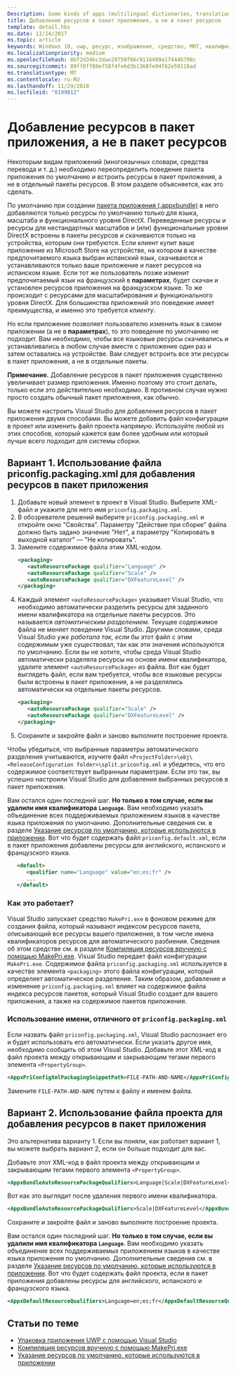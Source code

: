 ```yaml
---
Description: Some kinds of apps (multilingual dictionaries, translation tools, etc.) need to override the default behavior of an app bundle, and build resources into the app package instead of having them in separate resource packages. This topic explains how to do that.
title: Добавление ресурсов в пакет приложения, а не в пакет ресурсов
template: detail.hbs
ms.date: 11/14/2017
ms.topic: article
keywords: Windows 10, uwp, ресурс, изображение, средство, MRT, квалификатор
ms.localizationpriority: medium
ms.openlocfilehash: 8bf2d34bc3dae20750f66c9116499a17444b798c
ms.sourcegitcommit: 89ff8ff88ef58f4fe6d3b1368fe94f62e59118ad
ms.translationtype: MT
ms.contentlocale: ru-RU
ms.lasthandoff: 11/29/2018
ms.locfileid: "8199812"
---
```

# <a name="build-resources-into-your-app-package-instead-of-into-a-resource-pack"></a>Добавление ресурсов в пакет приложения, а не в пакет ресурсов

Некоторым видам приложений (многоязычных словари, средства перевода и т. д.) необходимо переопределить поведение пакета приложения по умолчанию и встроить ресурсы в пакет приложения, а не в отдельный пакеты ресурсов. В этом разделе объясняется, как это сделать.

По умолчанию при создании [пакета приложения (.appxbundle)](../packaging/packaging-uwp-apps.md) в него добавляются только ресурсы по умолчанию только для языка, масштаба и функционального уровня DirectX. Переведенные ресурсы и ресурсы для нестандартных масштабов и (или) функциональные уровни DirectX встроены в пакеты ресурсов и скачиваются только на устройства, которым они требуются. Если клиент купит ваше приложение из Microsoft Store на устройстве, на котором в качестве предпочитаемого языка выбран испанский язык, скачиваются и устанавливаются только ваше приложение и пакет ресурсов на испанском языке. Если тот же пользователь позже изменит предпочитаемый язык на французский в **параметрах**, будет скачан и установлен ресурсов приложения на французском языке. То же происходит с ресурсами для масштабирования и функционального уровня DirectX. Для большинства приложений это поведение имеет преимущества, и именно это требуется *клиенту*.

Но если приложение позволяет пользователю изменить язык в самом приложении (а не в **параметрах**), то это поведение по умолчанию не подходит. Вам необходимо, чтобы все языковые ресурсы скачивались и устанавливались в любом случае вместе с приложение один раз и затем оставались на устройстве. Вам следует встроить все эти ресурсы в пакет приложения, а не в отдельные пакеты.

**Примечание.** Добавление ресурсов в пакет приложения существенно увеличивает размер приложения. Именно поэтому это стоит делать, только если это действительно необходимо. В противном случае нужно просто создать обычный пакет приложения, как обычно.

Вы можете настроить Visual Studio для добавления ресурсов в пакет приложения двумя способами. Вы можете добавить файл конфигурации в проект или изменить файл проекта напрямую. Используйте любой из этих способов, который кажется вам более удобным или который лучше всего подходит для системы сборки.

## <a name="option-1-use-priconfigpackagingxml-to-build-resources-into-your-app-package"></a>Вариант 1. Использование файла priconfig.packaging.xml для добавления ресурсов в пакет приложения

1. Добавьте новый элемент в проект в Visual Studio. Выберите XML-файл и укажите для него имя `priconfig.packaging.xml`.
2. В обозревателе решений выберите `priconfig.packaging.xml` и откройте окно "Свойства". Параметру "Действие при сборке" файла должно быть задано значение "Нет", а параметру "Копировать в выходной каталог" — "Не копировать".
3. Замените содержимое файла этим XML-кодом.
   ```xml
   <packaging>
      <autoResourcePackage qualifier="Language" />
      <autoResourcePackage qualifier="Scale" />
      <autoResourcePackage qualifier="DXFeatureLevel" />
   </packaging>
   ```
4. Каждый элемент `<autoResourcePackage>` указывает Visual Studio, что необходимо автоматически разделить ресурсы для заданного имени квалификатора на отдельные пакеты ресурсов. Это называется *автоматическим разделением*. Текущее содержимое файла не меняет поведение Visual Studio. Другими словами, среда Visual Studio *уже работала так, если бы* этот файл с этим содержимым уже существовал, так как эти значения используются по умолчанию. Если вы не хотите, чтобы среда Visual Studio автоматически разделяла ресурсы на основе имени квалификатора, удалите элемент `<autoResourcePackage>` из файла. Вот как будет выглядеть файл, если вам требуется, чтобы все языковые ресурсы были встроены в пакет приложения, а не разделялись автоматически на отдельные пакеты ресурсов.
   ```xml
   <packaging>
      <autoResourcePackage qualifier="Scale" />
      <autoResourcePackage qualifier="DXFeatureLevel" />
   </packaging>
   ```
5. Сохраните и закройте файл и заново выполните построение проекта.

Чтобы убедиться, что выбранные параметры автоматического разделения учитываются, изучите файл `<ProjectFolder>\obj\<ReleaseConfiguration folder>\split.priconfig.xml` и убедитесь, что его содержимое соответствует выбранным параметрам. Если это так, вы успешно настроили Visual Studio для добавления выбранных ресурсов в пакет приложения.

Вам остался один последний шаг. **Но только в том случае, если вы удалили имя квалификатора `Language`**. Вам необходимо указать объединение всех поддерживаемых приложением языков в качестве языка приложения по умолчанию. Дополнительные сведения см. в разделе [Указание ресурсов по умолчанию, которые используются в приложении](specify-default-resources-installed.md). Вот что будет содержать файл `priconfig.default.xml`, если в пакет приложения добавлены ресурсы для английского, испанского и французского языка.

```xml
   <default>
      <qualifier name="Language" value="en;es;fr" />
      ...
   </default>
```

### <a name="how-does-this-work"></a>Как это работает?

Visual Studio запускает средство `MakePri.exe` в фоновом режиме для создания файла, который называют индексом ресурсов пакета, описывающий все ресурсы вашего приложения, в том числе имена квалификаторов ресурсов для автоматического разбиения. Сведения об этом средстве см. в разделе [Компиляция ресурсов вручную с помощью MakePri.exe](compile-resources-manually-with-makepri.md). Visual Studio передает файл конфигурации `MakePri.exe`. Содержимое файла `priconfig.packaging.xml` используется в качестве элемента `<packaging>` этого файла конфигурации, который определяет автоматическое разделение. Таким образом, добавление и изменение `priconfig.packaging.xml` влияет на содержимое файла индекса ресурсов пакетов, который Visual Studio создает для вашего приложения, а также на содержимое пакетов приложения.

### <a name="using-a-different-file-name-than-priconfigpackagingxml"></a>Использование имени, отличного от `priconfig.packaging.xml`

Если назвать файл `priconfig.packaging.xml`, Visual Studio распознает его и будет использовать его автоматически. Если указать другое имя, необходимо сообщить об этом Visual Studio. Добавьте этот XML-код в файл проекта между открывающим и закрывающим тегами первого элемента `<PropertyGroup>`.

```xml
<AppxPriConfigXmlPackagingSnippetPath>FILE-PATH-AND-NAME</AppxPriConfigXmlPackagingSnippetPath>
```

Замените `FILE-PATH-AND-NAME` путем к файлу и именем файла.

## <a name="option-2-use-your-project-file-to-build-resources-into-your-app-package"></a>Вариант 2. Использование файла проекта для добавления ресурсов в пакет приложения

Это альтернатива варианту 1. Если вы поняли, как работает вариант 1, вы можете выбрать вариант 2, если он больше подходит для вас.

Добавьте этот XML-код в файл проекта между открывающим и закрывающим тегами первого элемента `<PropertyGroup>`.

```xml
<AppxBundleAutoResourcePackageQualifiers>Language|Scale|DXFeatureLevel</AppxBundleAutoResourcePackageQualifiers>
```

Вот как это выглядит после удаления первого имени квалификатора.

```xml
<AppxBundleAutoResourcePackageQualifiers>Scale|DXFeatureLevel</AppxBundleAutoResourcePackageQualifiers>
```

Сохраните и закройте файл и заново выполните построение проекта.

Вам остался один последний шаг. **Но только в том случае, если вы удалили имя квалификатора `Language`**. Вам необходимо указать объединение всех поддерживаемых приложением языков в качестве языка приложения по умолчанию. Дополнительные сведения см. в разделе [Указание ресурсов по умолчанию, которые используются в приложении](specify-default-resources-installed.md). Вот что будет содержать файл проекта, если в пакет приложения добавлены ресурсы для английского, испанского и французского языка.

```xml
<AppxDefaultResourceQualifiers>Language=en;es;fr</AppxDefaultResourceQualifiers>
```

## <a name="related-topics"></a>Статьи по теме

* [Упаковка приложения UWP с помощью Visual Studio](../packaging/packaging-uwp-apps.md)
* [Компиляция ресурсов вручную с помощью MakePri.exe](compile-resources-manually-with-makepri.md)
* [Указание ресурсов по умолчанию, которые используются в приложении](specify-default-resources-installed.md)